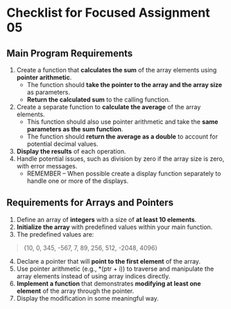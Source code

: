 # Checklist for Focused Assignment 05
## Main Program Requirements
1. Create a function that **calculates the sum** of the array elements using **pointer arithmetic**.
    - The function should **take the pointer to the array and the array size** as parameters.
    - **Return the calculated sum** to the calling function.
2. Create a separate function to **calculate the average** of the array elements.
    - This function should also use pointer arithmetic and take the 
    **same parameters as the sum function**.
    - The function should **return the average as a double** to account for potential decimal values.
3. **Display the results** of each operation.
4. Handle potential issues, such as division by zero if the array size is zero, with error messages.
    - REMEMBER – When possible create a display function separately to handle one or more of the displays.

## Requirements for Arrays and Pointers
1. Define an array of **integers** with a size of **at least 10 elements**.
2. **Initialize the array** with predefined values within your main function.
3. The predefined values are:
> {10, 0, 345, -567, 7, 89, 256, 512, -2048, 4096}
4. Declare a pointer that will **point to the first element** of the array.
5. Use pointer arithmetic (e.g., *(ptr + i)) to traverse and manipulate the array elements instead of
using array indices directly.
6. **Implement a function** that demonstrates **modifying at least one element** of the array through the
pointer.
7. Display the modification in some meaningful way.
